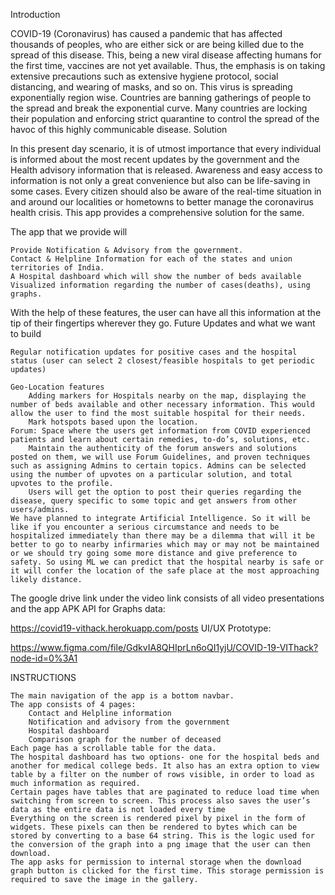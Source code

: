 Introduction

COVID-19 (Coronavirus) has caused a pandemic that has affected thousands of peoples, who are either sick or are being killed due to the spread of this disease. This, being a new viral disease affecting humans for the first time, vaccines are not yet available. Thus, the emphasis is on taking extensive precautions such as extensive hygiene protocol, social distancing, and wearing of masks, and so on. This virus is spreading exponentially region wise. Countries are banning gatherings of people to the spread and break the exponential curve. Many countries are locking their population and enforcing strict quarantine to control the spread of the havoc of this highly communicable disease.
Solution

In this present day scenario, it is of utmost importance that every individual is informed about the most recent updates by the government and the Health advisory information that is released. Awareness and easy access to information is not only a great convenience but also can be life-saving in some cases. Every citizen should also be aware of the real-time situation in and around our localities or hometowns to better manage the coronavirus health crisis. This app provides a comprehensive solution for the same.

The app that we provide will

    Provide Notification & Advisory from the government.
    Contact & Helpline Information for each of the states and union territories of India.
    A Hospital dashboard which will show the number of beds available
    Visualized information regarding the number of cases(deaths), using graphs.

With the help of these features, the user can have all this information at the tip of their fingertips wherever they go.
Future Updates and what we want to build

    Regular notification updates for positive cases and the hospital status (user can select 2 closest/feasible hospitals to get periodic updates)

    Geo-Location features
        Adding markers for Hospitals nearby on the map, displaying the number of beds available and other necessary information. This would allow the user to find the most suitable hospital for their needs.
        Mark hotspots based upon the location.
    Forum: Space where the users get information from COVID experienced patients and learn about certain remedies, to-do’s, solutions, etc.
        Maintain the authenticity of the forum answers and solutions posted on them, we will use Forum Guidelines, and proven techniques such as assigning Admins to certain topics. Admins can be selected using the number of upvotes on a particular solution, and total upvotes to the profile.
        Users will get the option to post their queries regarding the disease, query specific to some topic and get answers from other users/admins.
    We have planned to integrate Artificial Intelligence. So it will be like if you encounter a serious circumstance and needs to be hospitalized immediately than there may be a dilemma that will it be better to go to nearby infirmaries which may or may not be maintained or we should try going some more distance and give preference to safety. So using ML we can predict that the hospital nearby is safe or it will confer the location of the safe place at the most approaching likely distance.

The google drive link under the video link consists of all video presentations and the app APK
API for Graphs data:

https://covid19-vithack.herokuapp.com/posts
UI/UX Prototype:

https://www.figma.com/file/GdkvIA8QHIprLn6oQI1yjU/COVID-19-VIThack?node-id=0%3A1

INSTRUCTIONS


    The main navigation of the app is a bottom navbar.
    The app consists of 4 pages:
        Contact and Helpline information
        Notification and advisory from the government
        Hospital dashboard
        Comparison graph for the number of deceased
    Each page has a scrollable table for the data.
    The hospital dashboard has two options- one for the hospital beds and another for medical college beds. It also has an extra option to view table by a filter on the number of rows visible, in order to load as much information as required.
    Certain pages have tables that are paginated to reduce load time when switching from screen to screen. This process also saves the user’s data as the entire data is not loaded every time
    Everything on the screen is rendered pixel by pixel in the form of widgets. These pixels can then be rendered to bytes which can be stored by converting to a base 64 string. This is the logic used for the conversion of the graph into a png image that the user can then download.
    The app asks for permission to internal storage when the download graph button is clicked for the first time. This storage permission is required to save the image in the gallery.
